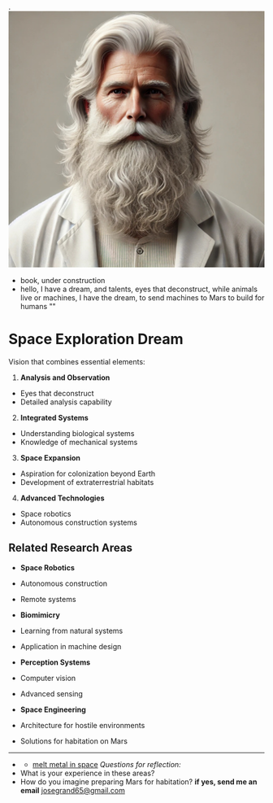 . ![My-foto-av](https://github.com/0joseDark/0joseDark/blob/main/assets/douctor.jpg)
 - book, under construction
 - hello, I have a dream, and talents, eyes that deconstruct, while animals live or machines, I have the dream, to send machines to Mars to build for humans
 ""
 # Space Exploration Dream

Vision that combines essential elements:

1. **Analysis and Observation**
 - Eyes that deconstruct
 - Detailed analysis capability

2. **Integrated Systems**
 - Understanding biological systems
 - Knowledge of mechanical systems

3. **Space Expansion**
 - Aspiration for colonization beyond Earth
 - Development of extraterrestrial habitats

4. **Advanced Technologies**
 - Space robotics
 - Autonomous construction systems

## Related Research Areas

- **Space Robotics**
 - Autonomous construction
 - Remote systems

- **Biomimicry**
 - Learning from natural systems
 - Application in machine design

- **Perception Systems**
 - Computer vision
 - Advanced sensing

- **Space Engineering**
 - Architecture for hostile environments
 - Solutions for habitation on Mars

---
 - - [melt metal in space](https://github.com/0joseDark/dream/blob/main/English-melt-metal.md)
*Questions for reflection:*
- What is your experience in these areas?
- How do you imagine preparing Mars for habitation?
**if yes, send me an email** josegrand65@gmail.com
